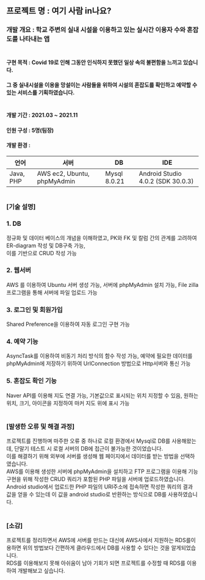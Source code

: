 ## 프로젝트 명 : 여기 사람 in나요?
### 개발 개요 : 학교 주변의 실내 시설을 이용하고 있는 실시간 이용자 수와 혼잡도를 나타내는 앱
#
#### 구현 목적 : Covid 19로 인해 그동안 인식하지 못했던 일상 속의 불편함을 느끼고 있습니다.  
#### 그 중 실내시설을 이용을 망설이는 사람들을 위하여 시설의 혼잡도를 확인하고 예약할 수 있는 서비스를 기획하였습니다.
#
#### 개발 기간 : 2021.03 ~ 2021.11
#### 인원 구성 : 5명(팀장)
#### 개발 환경 : 
언어 | 서버 | DB | IDE
---|---|---|---|
Java, PHP |AWS ec2, Ubuntu, phpMyAdmin| Mysql 8.0.21 | Android Studio 4.0.2 (SDK 30.0.3)
#
### [기술 설명]
### 1. DB
정규화 및 데이터 베이스의 개념을 이해하였고, PK와 FK 및 칼럼 간의 관계를 고려하여 ER-diagram 작성 및 DB구축 가능,  
이를 기반으로 CRUD 작성 가능

### 2. 웹서버
AWS 를 이용하여 Ubuntu 서버 생성 가능, 서버에 phpMyAdmin 설치 가능, File zilla 프로그램을 통해 서버에 파일 업로드 가능

### 3. 로그인 및 회원가입
Shared Preference을 이용하여 자동 로그인 구현 가능

### 4. 예약 기능
AsyncTask를 이용하여 비동기 처리 방식의 함수 작성 가능, 예약에 필요한 데이터를 phpMyAdmin에 저장하기 위하여
UrlConnection 방법으로 Http서버와 통신 가능

### 5. 혼잡도 확인 기능
Naver API를 이용해 지도 연결 가능, 기본값으로 표시되는 위치 지정할 수 있음, 원하는 위치, 크기, 아이콘을 지정하여 마커 지도 위에 표시 가능

#
### [발생한 오류 및 해결 과정]
프로젝트를 진행하며 마주한 오류 중 하나로 로컬 환경에서 Mysql로 DB를 사용해왔는데, 단말기 테스트 시 로컬 서버의 DB에 접근이 불가능한 것이었습니다.  
이를 해결하기 위해 외부에 서버를 생성해 웹 페이지에서 데이터를 받는 방법을 선택하였습니다.  
AWS를 이용해 생성한 서버에 phpMyAdmin을 설치하고 FTP 프로그램을 이용해 기능 구현을 위해 작성한 CRUD 쿼리가 포함된 PHP 파일을 서버에 업로드하였습니다.  
Android studio에서 업로드한 PHP 파일의 URI주소에 접속하면 작성한 쿼리의 결과 값을 얻을 수 있는데 이 값을 android studio로 반환하는 방식으로 DB를 사용하였습니다.

#
### [소감]
프로젝트를 정리하면서 AWS에 서버를 만드는 대신에 AWS사에서 지원하는 RDS를이용하면 위의 방법보다 간편하게 클라우드에서 DB를 사용할 수 있다는 것을 알게되었습니다.  
RDS를 이용해보지 못해 아쉬움이 남아 기회가 되면 프로젝트를 수정할 때 RDS를 이용하여 개발해보고 싶습니다.
